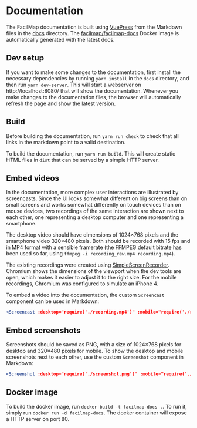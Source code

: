 # Documentation

The FacilMap documentation is built using [VuePress](https://vuepress.vuejs.org/) from the Markdown files in the [docs](https://github.com/FacilMap/facilmap/tree/main/docs) directory. The [facilmap/facilmap-docs](https://hub.docker.com/r/facilmap/facilmap-docs) Docker image is automatically generated with the latest docs.

## Dev setup

If you want to make some changes to the documentation, first install the necessary dependencies by running `yarn install` in the `docs` directory, and then run `yarn dev-server`. This will start a webserver on http://localhost:8080/ that will show the documentation. Whenever you make changes to the documentation files, the browser will automatically refresh the page and show the latest version.

## Build

Before building the documentation, run `yarn run check` to check that all links in the markdown point to a valid destination.

To build the documentation, run `yarn run build`. This will create static HTML files in `dist` that can be served by a simple HTTP server.

## Embed videos

In the documentation, more complex user interactions are illustrated by screencasts. Since the UI looks somewhat different on big screens than on small screens and works somewhat differently on touch devices than on mouse devices, two recordings of the same interaction are shown next to each other, one representing a desktop computer and one representing a smartphone.

The desktop video should have dimensions of 1024×768 pixels and the smartphone video 320×480 pixels. Both should be recorded with 15 fps and in MP4 format with a sensible framerate (the FFMPEG default bitrate has been used so far, using `ffmpeg -i recording_raw.mp4 recording.mp4`).

The existing recordings were created using [SimpleScreenRecorder](https://www.maartenbaert.be/simplescreenrecorder/). Chromium shows the dimensions of the viewport when the dev tools are open, which makes it easier to adjust it to the right size. For the mobile recordings, Chromium was configured to simulate an iPhone 4.

To embed a video into the documentation, the custom `Screencast` component can be used in Markdown:
```jsx
<Screencast :desktop="require('./recording.mp4')" :mobile="require('./recording-mobile.mp4')"></Screencast>
```

## Embed screenshots

Screenshots should be saved as PNG, with a size of 1024×768 pixels for desktop and 320×480 pixels for mobile. To show the desktop and mobile screenshots next to each other, use the custom `Screenshot` component in Markdown:
```jsx
<Screenshot :desktop="require('./screenshot.png')" :mobile="require('./screenshot-mobile.png')"></Screenshot>
```

## Docker image

To build the docker image, run `docker build -t facilmap-docs .`. To run it, simply run `docker run -d facilmap-docs`. The docker container will expose a HTTP server on port 80.